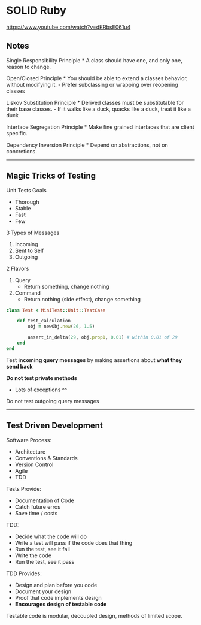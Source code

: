 # SOLID Ruby

https://www.youtube.com/watch?v=dKRbsE061u4 

## Notes

Single Responsibility Principle
    * A class should have one, and only one, reason to change.

Open/Closed Principle
    * You should be able to extend a classes behavior, without modifying it.
        - Prefer subclassing or wrapping over reopening classes 

Liskov Substitution Principle
    * Derived classes must be substitutable for their base classes.
        - If it walks like a duck, quacks like a duck, treat it like a duck

Interface Segregation Principle
    * Make fine grained interfaces that are client specific.

Dependency Inversion Principle
    * Depend on abstractions, not on concretions.
    

---
## Magic Tricks of Testing 

Unit Tests Goals
* Thorough
* Stable
* Fast
* Few

3 Types of Messages 
1. Incoming
2. Sent to Self
3. Outgoing

2 Flavors
1. Query 
    - Return something, change nothing
2. Command
    - Return nothing (side effect), change something

```ruby 
class Test < MiniTest::Unit::TestCase

    def test_calculation
        obj = newObj.new(26, 1.5)

        assert_in_delta(29, obj.prop1, 0.01) # within 0.01 of 29 
    end
end
```

Test **incoming query messages** by making assertions about **what they send back**


**Do not test private methods**
- Lots of exceptions ^^

Do not test outgoing query messages

---
## Test Driven Development

Software Process:
* Architecture
* Conventions & Standards
* Version Control
* Agile 
* TDD 


Tests Provide:
* Documentation of Code 
* Catch future erros 
* Save time / costs 


TDD:
* Decide what the code will do 
* Write a test will pass if the code does that thing 
* Run the test, see it fail 
* Write the code 
* Run the test, see it pass 

TDD Provides:
* Design and plan before you code 
* Document your design
* Proof that code implements design
* __Encourages design of testable code__


Testable code is modular, decoupled design, methods of limited scope. 

